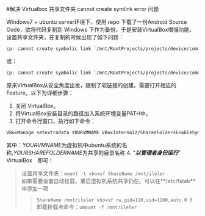 #解决 Virtualbox 共享文件夹 cannot create symlink error 问题

Windows7 + ubuntu server环境下，使用 repo 下载了一份Android Source Code，欲将代码复制到 Windows 下作为备份，于是安装VirtualBox增强功能、设置共享文件夹，在复制的时候出现了如下问题：
```sh
cp: cannot create symbolic link `/mnt/RootProjects/projects/device/common.git/objects':Read-only file system
```
或：
```sh
cp: cannot create symbolic link `/mnt/RootProjects/projects/device/common.git/objects': Protocol error
```

原来VirtualBox从安全角度出发，限制了软链接的创建，需要打开相应的Feature。以下为详细步骤：
1. 关闭 VirtualBox。
2. 将VirtualBox安装目录的路径加入系统环境变量PATH中。
3. 打开命令行窗口，执行如下命令：
```sh
VBoxManage setextradata YOURVMNAME VBoxInternal2/SharedFoldersEnableSymlinksCreate/YOURSHAREFOLDERNAME 1 
```
其中：*YOURVMNAME*为虚拟机中ubuntu系统的名称,*YOURSHAREFOLDERNAME*为共享的目录名称
4. “***以管理者身份运行***” VirtualBox　即可！



>设置共享文件夹：`mount -t vboxsf ShareName /mnt/ileler`  
>如果需要设置自动挂载，重启虚拟机系统共享仍在。可以在**/etc/fstab**中添加一项  
>>`ShareName /mnt/ileler vboxsf rw,gid=110,uid=1100,auto 0 0`  
>卸载挂载点命令：`umount -f /mnt/ileler`  

